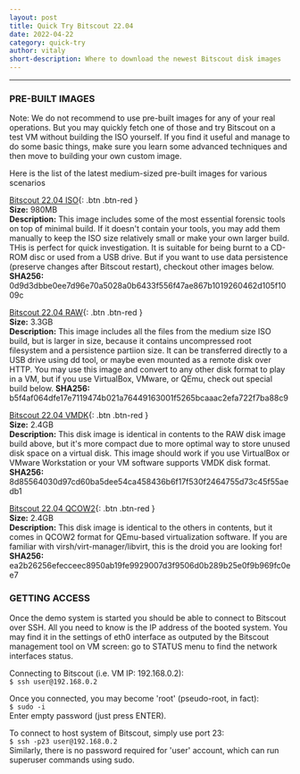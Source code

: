 ```yaml
---
layout: post
title: Quick Try Bitscout 22.04
date: 2022-04-22
category: quick-try
author: vitaly
short-description: Where to download the newest Bitscout disk images
---
```


-----

### PRE-BUILT IMAGES ###   
Note: We do not recommend to use pre-built images for any of your real operations. But you may quickly fetch one of those and try Bitscout on a test VM without building the ISO yourself. If you find it useful and manage to do some basic things, make sure you learn some advanced techniques and then move to building your own custom image.

Here is the list of the latest medium-sized pre-built images for various scenarios  

[Bitscout 22.04 ISO](https://mega.nz/file/PtRlSAiT#-TCLPCv0PS6xpbhDwWjXkZ3Ea8sZbDeGi-hYBUn64Z8){: .btn .btn-red }  
**Size:** 980MB  
**Description:** This image includes some of the most essential forensic tools on top of minimal build. If it doesn't contain your tools, you may add them manually to keep the ISO size relatively small or make your own larger build. THis is perfect for quick investigation. It is suitable for being burnt to a CD-ROM disc or used from a USB drive. But if you want to use data persistence (preserve changes after Bitscout restart), checkout other images below.  
**SHA256:** 0d9d3dbbe0ee7d96e70a5028a0b6433f556f47ae867b1019260462d105f1009c

[Bitscout 22.04 RAW](https://mega.nz/file/X8BwHTjL#Kpk-hOswMpy98MYAKFynCp2Ew_zsR8Er4yaj204s5y0){: .btn .btn-red }  
**Size:** 3.3GB  
**Description:** This image includes all the files from the medium size ISO build, but is larger in size, because it contains uncompressed root filesystem and a persistence partiion size. It can be transferred directly to a USB drive using dd tool, or maybe even mounted as a remote disk over HTTP. You may use this image and convert to any other disk format to play in a VM, but if you use VirtualBox, VMware, or QEmu, check out special build below.
**SHA256:** b5f4af064dfe17e7119474b021a76449163001f5265bcaaac2efa722f7ba88c9

[Bitscout 22.04 VMDK](https://mega.nz/file/i1xChTzb#N5XxwG75EeoFfx95NS8CvhatfVWfD1qLhrSMb4jXjXo){: .btn .btn-red }  
**Size:** 2.4GB  
**Description:** This disk image is identical in contents to the RAW disk image build above, but it's more compact due to more optimal way to store unused disk space on a virtual disk. This image should work if you use VirtualBox or VMware Workstation or your VM software supports VMDK disk format.  
**SHA256:** 8d85564030d97cd60ba5dee54ca458436b6f17f530f2464755d73c45f55aedb1

[Bitscout 22.04 QCOW2](https://mega.nz/file/O1ARgIJL#Hk4UyR5yKK9-KELUu5FrKA7cbrBzDiSc1ZXp9LGSkM8){: .btn .btn-red }  
**Size:** 2.4GB  
**Description:** This disk image is identical to the others in contents, but it comes in QCOW2 format for QEmu-based virtualization software. If you are familiar with virsh/virt-manager/libvirt, this is the droid you are looking for!  
**SHA256:** ea2b26256efecceec8950ab19fe9929007d3f9506d0b289b25e0f9b969fc0ee7



### GETTING ACCESS ###   
Once the demo system is started you should be able to connect to Bitscout over SSH. All you need to know is the IP address of the booted system. You may find it in the settings of eth0 interface as outputed by the Bitscout management tool on VM screen: go to STATUS menu to find the network interfaces status.

Connecting to Bitscout (i.e. VM IP: 192.168.0.2):  
`$ ssh user@192.168.0.2`

Once you connected, you may become 'root' (pseudo-root, in fact):  
`$ sudo -i`  
Enter empty password (just press ENTER).

To connect to host system of Bitscout, simply use port 23:  
`$ ssh -p23 user@192.168.0.2`   
Similarly, there is no password required for 'user' account, which can run superuser commands using sudo.
